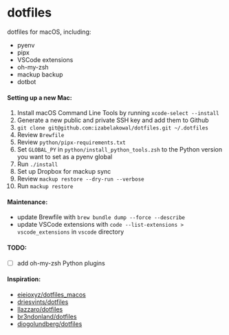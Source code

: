 # dotfiles
dotfiles for macOS, including:
* pyenv
* pipx
* VSCode extensions
* oh-my-zsh
* mackup backup
* dotbot

#### Setting up a new Mac:
1. Install macOS Command Line Tools by running `xcode-select --install`
2. Generate a new public and private SSH key and add them to Github
3. `git clone git@github.com:izabelakowal/dotfiles.git ~/.dotfiles`
4. Review `Brewfile`
5. Review `python/pipx-requirements.txt` 
6. Set `GLOBAL_PY` in `python/install_python_tools.zsh` to the Python version you want to set as a pyenv global
7. Run `./install`
8. Set up Dropbox for mackup sync
9. Review `mackup restore --dry-run --verbose`
10. Run `mackup restore`

#### Maintenance:
* update Brewfile with `brew bundle dump --force --describe`
* update VSCode extensions with `code --list-extensions > vscode_extensions` in `vscode` directory

#### TODO:
* [ ] add oh-my-zsh Python plugins

 #### Inspiration:
 * [eieioxyz/dotfiles_macos](https://github.com/eieioxyz/dotfiles_macos)
 * [driesvints/dotfiles](https://github.com/driesvints/dotfiles)
 * [llazzaro/dotfiles](https://github.com/llazzaro/dotfiles)
 * [br3ndonland/dotfiles](https://github.com/br3ndonland/dotfiles)
 * [diogolundberg/dotfiles](https://github.com/diogolundberg/dotfiles)
